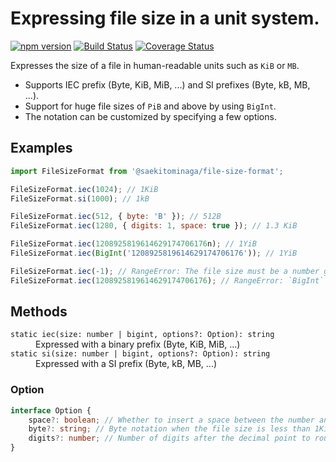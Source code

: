 # Expressing file size in a unit system.

[![npm version](https://badge.fury.io/js/%40saekitominaga%2Ffile-size-format.svg)](https://badge.fury.io/js/%40saekitominaga%2Ffile-size-format)
[![Build Status](https://www.travis-ci.com/SaekiTominaga/file-size-format.svg)](https://www.travis-ci.com/SaekiTominaga/file-size-format)
[![Coverage Status](https://coveralls.io/repos/github/SaekiTominaga/file-size-format/badge.svg)](https://coveralls.io/github/SaekiTominaga/file-size-format)

Expresses the size of a file in human-readable units such as `KiB` or `MB`.

- Supports IEC prefix (Byte, KiB, MiB, ...) and SI prefixes (Byte, kB, MB, ...).
- Support for huge file sizes of `PiB` and above by using `BigInt`.
- The notation can be customized by specifying a few options.

## Examples

```JavaScript
import FileSizeFormat from '@saekitominaga/file-size-format';

FileSizeFormat.iec(1024); // 1KiB
FileSizeFormat.si(1000); // 1kB

FileSizeFormat.iec(512, { byte: 'B' }); // 512B
FileSizeFormat.iec(1280, { digits: 1, space: true }); // 1.3 KiB

FileSizeFormat.iec(1208925819614629174706176n); // 1YiB
FileSizeFormat.iec(BigInt('1208925819614629174706176')); // 1YiB

FileSizeFormat.iec(-1); // RangeError: The file size must be a number greater than or equal to 0
FileSizeFormat.iec(1208925819614629174706176); // RangeError: `BigInt` should be used when specifying huge numbers
```

## Methods

<dl>
<dt><code>static iec(size: number | bigint, options?: Option): string</code></dt>
<dd>Expressed with a binary prefix (Byte, KiB, MiB, ...)</dd>
<dt><code>static si(size: number | bigint, options?: Option): string</code></dt>
<dd>Expressed with a SI prefix (Byte, kB, MB, ...)</dd>
</dl>

### Option

```TypeScript
interface Option {
    space?: boolean; // Whether to insert a space between the number and the unit. The default is `false`.
    byte?: string; // Byte notation when the file size is less than 1Kib or 1kB. The default is `'byte'`.
    digits?: number; // Number of digits after the decimal point to round. The default is `0`, and the decimal point is always rounded to an integer. In the case of BigInt, the value specified here has no effect because the language specification does not allow decimals to be expressed.
}
```

